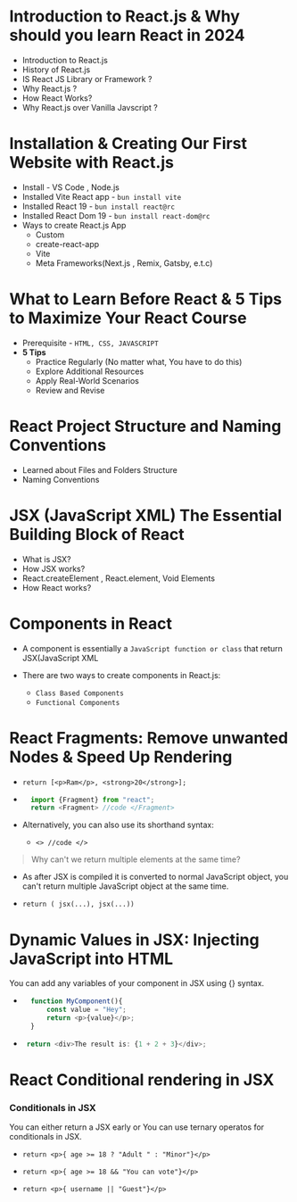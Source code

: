 # Introduction to React.js & Why should you learn React in 2024

- Introduction to React.js
-  History of React.js
- IS React JS Library or Framework ?
- Why React.js ?
- How React Works?
- Why React.js over Vanilla Javscript ?

# Installation & Creating Our First Website with React.js

- Install - VS Code , Node.js
- Installed Vite React app - `bun install vite`
- Installed React 19 - `bun install react@rc`
- Installed React Dom 19 - `bun install react-dom@rc`
- Ways to create React.js App
    - Custom 
    - create-react-app
    - Vite
    - Meta Frameworks(Next.js , Remix, Gatsby, e.t.c)
    
# What to Learn Before React & 5 Tips to Maximize Your React Course

- Prerequisite - `HTML, CSS, JAVASCRIPT`
- **5 Tips**
    - Practice Regularly (No matter what, You have to do this)
    - Explore Additional Resources 
    - Apply Real-World Scenarios
    - Review and Revise

# React Project Structure and Naming Conventions
- Learned about Files and Folders Structure
- Naming Conventions

# JSX (JavaScript XML) The Essential Building Block of React

- What is JSX?
- How JSX works?
- React.createElement , React.element, Void Elements
- How React works?

# Components in React 

- A component is essentially a `JavaScript function or class` that return JSX(JavaScript XML

- There are two ways to create components in React.js:
    - `Class Based Components`
    - `Functional Components`

# React Fragments: Remove unwanted Nodes & Speed Up Rendering

- `return [<p>Ram</p>, <strong>20</strong>]; `

- ```javascript
    import {Fragment} from "react";
    return <Fragment> //code </Fragment>
  ```
- Alternatively, you can also use its shorthand syntax:
    - `<> //code </>`

> Why can't we return multiple elements at the same time?

- As after JSX is compiled it is converted to normal JavaScript object, you can't return multiple JavaScript object at the same time.

- `return ( jsx(...), jsx(...))`

# Dynamic Values in JSX: Injecting JavaScript into HTML

You can add any variables of your component in JSX using {} syntax.
- ```javascript
    function MyComponent(){
        const value = "Hey";
        return <p>{value}</p>;
    }
    ```

-  ```javascript
    return <div>The result is: {1 + 2 + 3}</div>;
    ```

# React Conditional rendering in JSX 
### Conditionals in JSX
You can either return a JSX early or You can use ternary operatos for conditionals in JSX.

- `return <p>{ age >= 18 ? "Adult " : "Minor"}</p>`

- `return <p>{ age >= 18 && "You can vote"}</p>`

- `return <p>{ username || "Guest"}</p>`
